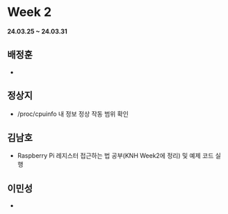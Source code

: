 # Week 2
**24.03.25 ~ 24.03.31**
   
## 배정훈   
*   
## 정상지   
*   /proc/cpuinfo 내 정보 정상 작동 범위 확인   
## 김남호   
*   Raspberry Pi 레지스터 접근하는 법 공부(KNH Week2에 정리) 및 예제 코드 실행   
## 이민성   
*    
